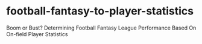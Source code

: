# football-fantasy-to-player-statistics
Boom or Bust? Determining Football Fantasy League Performance Based On On-field Player Statistics
